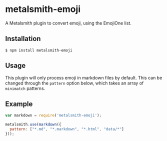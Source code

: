 # metalsmith-emoji

  A Metalsmith plugin to convert emoji, using the EmojiOne list.

## Installation

    $ npm install metalsmith-emoji

## Usage

  This plugin will only process emoji in markdown files by default. This can be changed through the `pattern` option below, which takes an array of `minimatch` patterns.

## Example

```js
var markdown = require('metalsmith-emoji');

metalsmith.use(markdown({
  pattern: ["*.md", "*.markdown", "*.html", "data/*"]
}));
```
